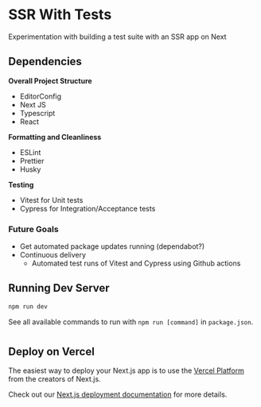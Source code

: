 # SSR With Tests 
Experimentation with building a test suite with an SSR app on Next

## Dependencies
**Overall Project Structure**
- EditorConfig
- Next JS
- Typescript
- React

**Formatting and Cleanliness**
- ESLint
- Prettier
- Husky

**Testing** 
- Vitest for Unit tests
- Cypress for Integration/Acceptance tests


### Future Goals
- Get automated package updates running (dependabot?)
- Continuous delivery
    - Automated test runs of Vitest and Cypress using Github actions


## Running Dev Server

```bash
npm run dev
```

See all available commands to run with `npm run [command]` in `package.json`.

#

## Deploy on Vercel

The easiest way to deploy your Next.js app is to use the [Vercel Platform](https://vercel.com/new?utm_medium=default-template&filter=next.js&utm_source=create-next-app&utm_campaign=create-next-app-readme) from the creators of Next.js.

Check out our [Next.js deployment documentation](https://nextjs.org/docs/deployment) for more details.
